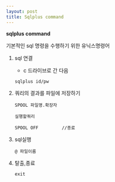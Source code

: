 ```yaml
---
layout: post
title: Sqlplus command
---
```



 **sqlplus command**

기본적인 sql 명령을 수행하기 위한 유닉스명령어


 
 1. sql 연결

    - c 드라이브로 간 다음

    ```
    sqlplus id/pw
    ```



2. 쿼리의 결과를 파일에 저장하기

    ```
    SPOOL 파일명.확장자

    실행할쿼리

    SPOOL OFF         //종료
    
    ```



3. sql실행

    ```
    @ 파일이름
    ```


4. 탈출,종료

    ```
    exit
    ```

